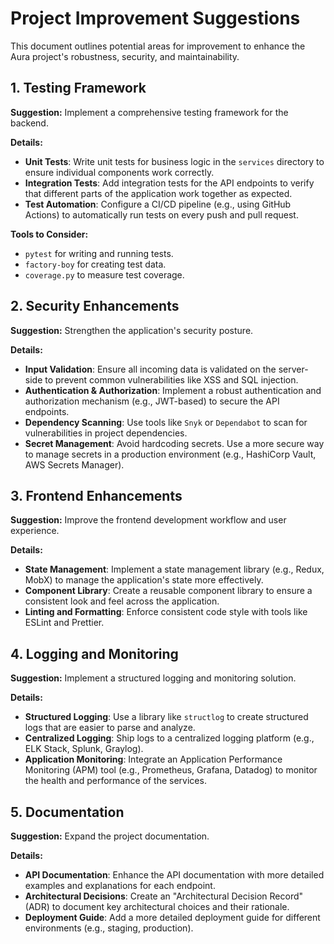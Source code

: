 # Project Improvement Suggestions

This document outlines potential areas for improvement to enhance the Aura project's robustness, security, and maintainability.

## 1. Testing Framework

**Suggestion:** Implement a comprehensive testing framework for the backend.

**Details:**
-   **Unit Tests**: Write unit tests for business logic in the `services` directory to ensure individual components work correctly.
-   **Integration Tests**: Add integration tests for the API endpoints to verify that different parts of the application work together as expected.
-   **Test Automation**: Configure a CI/CD pipeline (e.g., using GitHub Actions) to automatically run tests on every push and pull request.

**Tools to Consider:**
-   `pytest` for writing and running tests.
-   `factory-boy` for creating test data.
-   `coverage.py` to measure test coverage.

## 2. Security Enhancements

**Suggestion:** Strengthen the application's security posture.

**Details:**
-   **Input Validation**: Ensure all incoming data is validated on the server-side to prevent common vulnerabilities like XSS and SQL injection.
-   **Authentication & Authorization**: Implement a robust authentication and authorization mechanism (e.g., JWT-based) to secure the API endpoints.
-   **Dependency Scanning**: Use tools like `Snyk` or `Dependabot` to scan for vulnerabilities in project dependencies.
-   **Secret Management**: Avoid hardcoding secrets. Use a more secure way to manage secrets in a production environment (e.g., HashiCorp Vault, AWS Secrets Manager).

## 3. Frontend Enhancements

**Suggestion:** Improve the frontend development workflow and user experience.

**Details:**
-   **State Management**: Implement a state management library (e.g., Redux, MobX) to manage the application's state more effectively.
-   **Component Library**: Create a reusable component library to ensure a consistent look and feel across the application.
-   **Linting and Formatting**: Enforce consistent code style with tools like ESLint and Prettier.

## 4. Logging and Monitoring

**Suggestion:** Implement a structured logging and monitoring solution.

**Details:**
-   **Structured Logging**: Use a library like `structlog` to create structured logs that are easier to parse and analyze.
-   **Centralized Logging**: Ship logs to a centralized logging platform (e.g., ELK Stack, Splunk, Graylog).
-   **Application Monitoring**: Integrate an Application Performance Monitoring (APM) tool (e.g., Prometheus, Grafana, Datadog) to monitor the health and performance of the services.

## 5. Documentation

**Suggestion:** Expand the project documentation.

**Details:**
-   **API Documentation**: Enhance the API documentation with more detailed examples and explanations for each endpoint.
-   **Architectural Decisions**: Create an "Architectural Decision Record" (ADR) to document key architectural choices and their rationale.
-   **Deployment Guide**: Add a more detailed deployment guide for different environments (e.g., staging, production).
